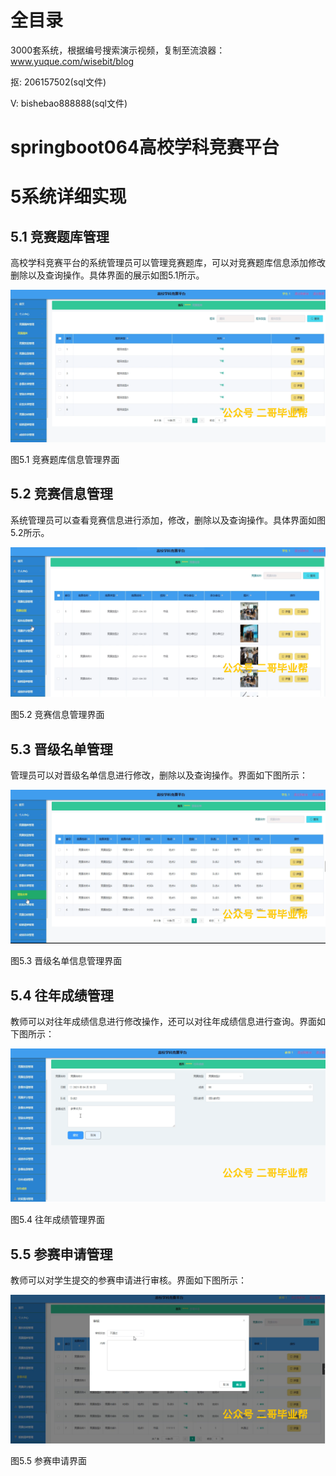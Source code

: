 # 全目录

3000套系统，根据编号搜索演示视频，复制至流浪器：www.yuque.com/wisebit/blog


<p>抠: 206157502(sql文件)</p>
<p>V: bishebao888888(sql文件)</p>


# springboot064高校学科竞赛平台
# 5系统详细实现
## 5.1 竞赛题库管理
高校学科竞赛平台的系统管理员可以管理竞赛题库，可以对竞赛题库信息添加修改删除以及查询操作。具体界面的展示如图5.1所示。

![](/md/blog.009.png)

图5.1 竞赛题库信息管理界面
## 5.2 竞赛信息管理
系统管理员可以查看竞赛信息进行添加，修改，删除以及查询操作。具体界面如图5.2所示。

![](/md/blog.010.png)

图5.2 竞赛信息管理界面
## 5.3 晋级名单管理
管理员可以对晋级名单信息进行修改，删除以及查询操作。界面如下图所示：

![](/md/blog.011.png)

图5.3 晋级名单信息管理界面
## 5.4 往年成绩管理
教师可以对往年成绩信息进行修改操作，还可以对往年成绩信息进行查询。界面如下图所示：

![](/md/blog.012.png)

图5.4 往年成绩管理界面

## 5.5 参赛申请管理
教师可以对学生提交的参赛申请进行审核。界面如下图所示：

![](/md/blog.013.png)

图5.5 参赛申请界面













